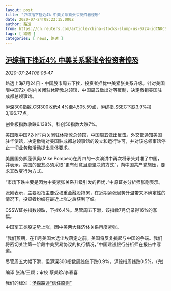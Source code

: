 ```yaml
---
layout: post
title: "沪综指下挫近4% 中美关系紧张令投资者惶恐"
date: 2020-07-24T08:23:15.000Z
author: 路透
from: https://cn.reuters.com/article/china-stocks-slump-us-0724-idCNKCS24P0RQ
tags: [ 路透 ]
categories: [ news, 路透 ]
---
```

<!--1595578995000-->
[沪综指下挫近4% 中美关系紧张令投资者惶恐](https://cn.reuters.com/article/china-stocks-slump-us-0724-idCNKCS24P0RQ)
------

<div>
<div><i>2020-07-24T08:06:47</i></div><div class="StandardArticleBody_body"><p>路透上海7月24日 - 中国股市周五下挫，投资者担忧中美紧张关系升级。针对美国限中国72小时内关闭驻休斯敦总领馆，中国周五做出对等反制，决定撤销美国驻成都总领事馆。 </p><p>沪深300指数<a href="/investing/markets/index?symbol=.CSI300">.CSI300</a>收低4.4%至4,505.59点，沪综指<a href="/investing/markets/index?symbol=.SSEC">.SSEC</a>下跌3.9%报3,196.77点。 </p><p>创业板指数收跌6.138%。科创50指数大跌7%。 </p><p>美国限中国72小时内关闭驻休斯敦总领馆，中国周五做出反击。外交部通知美国驻华使馆，决定撤销对美国驻成都总领事馆的设立和运行许可，并对该总领事馆停止一切业务和活动提出具体要求。 </p><p>美国国务卿蓬佩奥(Mike Pompeo)在周四的一次演讲中再次将矛头对准了中国，并表示，美国的盟友必须采取“更有创意且更坚决的方式”，向中国共产党施压，要求其改变行为方式。 </p><p>“市场下跌主要是因为中美紧张关系升级引发的担忧，”中原证券分析师张刚表示。 </p><p>张刚表示，主要股指主要受权重金融股拖累，在近期紧张局势升温带来不确定性的情况下，投资者纷纷在最近上涨之后获利了结。 </p><p>CSSW证券指数领跌，下挫6.4%。尽管周五下滑，该指数7月仍录得16%的涨幅。 </p><p>中国军工类股逆势上涨，因中美两大经济体关系再度紧张。 </p><p>“我们预期，在11月美国大选尘埃落定之前，美国将反复挑起与中国的争端。我们将密切关注第一阶段中美贸易协议的执行情况，”中国建设银行分析师在报告中写道。 </p><p>尽管周五大幅下滑，但沪深300指数周线仅下跌0.9%，沪综指周线跌0.5%。(完)  </p><div class="Attribution_container"><div class="Attribution_attribution"><p class="Attribution_content">编译 张涛/王颖；审校 蔡美珍/李春喜 </p></div></div><div class="StandardArticleBody_trustBadgeContainer"><span class="StandardArticleBody_trustBadgeTitle">我们的标准：</span><span class="trustBadgeUrl"><a href="https://www.thomsonreuters.cn/content/dam/openweb/documents/pdf/china/brochures/about-us-1.pdf">汤森路透“信任原则”</a></span></div></div>
</div>
